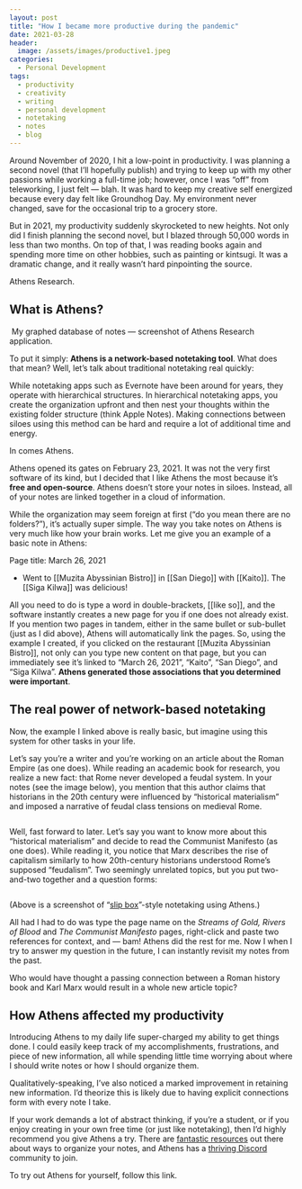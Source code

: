 ```yaml
---
layout: post
title: "How I became more productive during the pandemic"
date: 2021-03-28
header:
  image: /assets/images/productive1.jpeg
categories:
  - Personal Development
tags:
  - productivity
  - creativity
  - writing
  - personal development
  - notetaking
  - notes
  - blog
---
```


Around November of 2020, I hit a low-point in productivity. I was planning a second novel (that I’ll hopefully publish) and trying to keep up with my other passions while working a full-time job; however, once I was “off” from teleworking, I just felt — blah. It was hard to keep my creative self energized because every day felt like Groundhog Day. My environment never changed, save for the occasional trip to a grocery store.

But in 2021, my productivity suddenly skyrocketed to new heights. Not only did I finish planning the second novel, but I blazed through 50,000 words in less than two months. On top of that, I was reading books again and spending more time on other hobbies, such as painting or kintsugi. It was a dramatic change, and it really wasn’t hard pinpointing the source.

Athens Research.


## What is Athens?

<img src="{{ site.url }}{{ site.baseurl }}/assets/images/productive2.png" alt="">
My graphed database of notes — screenshot of Athens Research application.

To put it simply: **Athens is a network-based notetaking tool**. What does that mean? Well, let’s talk about traditional notetaking real quickly:

While notetaking apps such as Evernote have been around for years, they operate with hierarchical structures. In hierarchical notetaking apps, you create the organization upfront and then nest your thoughts within the existing folder structure (think Apple Notes). Making connections between siloes using this method can be hard and require a lot of additional time and energy.

In comes Athens.

Athens opened its gates on February 23, 2021. It was not the very first software of its kind, but I decided that I like Athens the most because it’s **free and open-source**. Athens doesn’t store your notes in siloes. Instead, all of your notes are linked together in a cloud of information.

While the organization may seem foreign at first (“do you mean there are no folders?”), it’s actually super simple. The way you take notes on Athens is very much like how your brain works. Let me give you an example of a basic note in Athens:

Page title: March 26, 2021
* Went to [[Muzita Abyssinian Bistro]] in [[San Diego]] with [[Kaito]]. The [[Siga Kilwa]] was delicious!

All you need to do is type a word in double-brackets, [[like so]], and the software instantly creates a new page for you if one does not already exist. If you mention two pages in tandem, either in the same bullet or sub-bullet (just as I did above), Athens will automatically link the pages. So, using the example I created, if you clicked on the restaurant [[Muzita Abyssinian Bistro]], not only can you type new content on that page, but you can immediately see it’s linked to “March 26, 2021”, “Kaito”, “San Diego”, and “Siga Kilwa”. **Athens generated those associations that you determined were important**.

## The real power of network-based notetaking

Now, the example I linked above is really basic, but imagine using this system for other tasks in your life.

Let’s say you’re a writer and you’re working on an article about the Roman Empire (as one does). While reading an academic book for research, you realize a new fact: that Rome never developed a feudal system. In your notes (see the image below), you mention that this author claims that historians in the 20th century were influenced by “historical materialism” and imposed a narrative of feudal class tensions on medieval Rome.

<img src="{{ site.url }}{{ site.baseurl }}/assets/images/productive3.png" alt="">

Well, fast forward to later. Let’s say you want to know more about this “historical materialism” and decide to read the Communist Manifesto (as one does). While reading it, you notice that Marx describes the rise of capitalism similarly to how 20th-century historians understood Rome’s supposed “feudalism”. Two seemingly unrelated topics, but you put two-and-two together and a question forms:

<img src="{{ site.url }}{{ site.baseurl }}/assets/images/productive4.png" alt="">

(Above is a screenshot of “[slip box](https://en.wikipedia.org/wiki/Zettelkasten)”-style notetaking using Athens.)

All had I had to do was type the page name on the _Streams of Gold, Rivers of Blood_ and _The Communist Manifesto_ pages, right-click and paste two references for context, and — bam! Athens did the rest for me. Now I when I try to answer my question in the future, I can instantly revisit my notes from the past.

Who would have thought a passing connection between a Roman history book and Karl Marx would result in a whole new article topic?

## How Athens affected my productivity

Introducing Athens to my daily life super-charged my ability to get things done. I could easily keep track of my accomplishments, frustrations, and piece of new information, all while spending little time worrying about where I should write notes or how I should organize them.

Qualitatively-speaking, I’ve also noticed a marked improvement in retaining new information. I’d theorize this is likely due to having explicit connections form with every note I take.

If your work demands a lot of abstract thinking, if you’re a student, or if you enjoy creating in your own free time (or just like notetaking), then I’d highly recommend you give Athens a try. There are [fantastic resources](https://www.jamoe.org/roam) out there about ways to organize your notes, and Athens has a [thriving Discord](https://discord.com/invite/PFJzpbz) community to join.

To try out Athens for yourself, follow this link.
